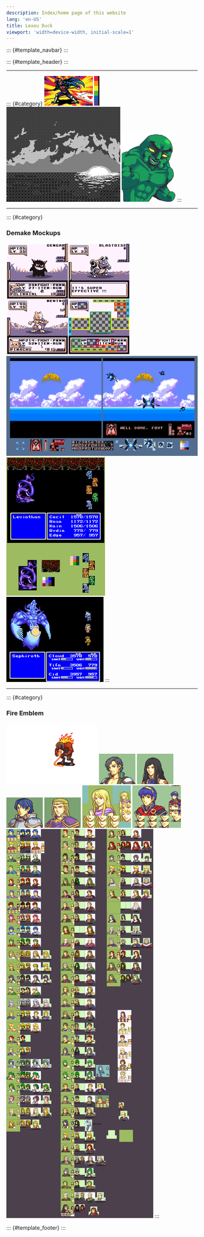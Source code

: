 ```yaml
---
description: Index/home page of this website
lang: 'en-US'
title: Lexou Duck
viewport: 'width=device-width, initial-scale=1'
---
```


::: {#template_navbar}
:::

::: {#template_header}
:::

------------------------------------------------------------------------

::: {#category}
![](assets/pixelart/gambit.png) ![](assets/pixelart/sunset.png)
![](assets/pixelart/mantador.png)
:::

------------------------------------------------------------------------

::: {#category}
### Demake Mockups

![](assets/pixelart/pokemon-critique.png)
![](assets/pixelart/demake-starfox.png)
![](assets/pixelart/demake-ff4.png) ![](assets/pixelart/demake-ff7.png)
:::

------------------------------------------------------------------------

::: {#category}
### Fire Emblem

![](assets/pixelart/fe_balrog.gif) ![](assets/pixelart/fe_adri.png)
![](assets/pixelart/fe_shanoa.png) ![](assets/pixelart/fe_horace.png)
![](assets/pixelart/fe_hero-bern.png)
![](assets/pixelart/fe_hero-elimine.png)
![](assets/pixelart/fe_marth.png) ![](assets/pixelart/fe_fe4.png)
:::

::: {#template_footer}
:::
